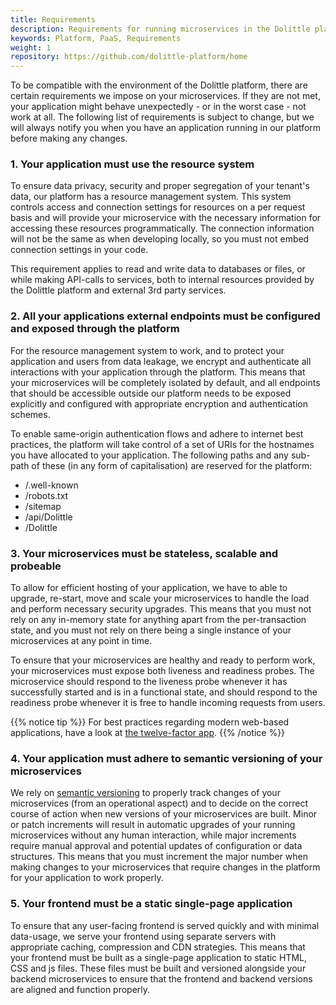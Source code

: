 ```yaml
---
title: Requirements
description: Requirements for running microservices in the Dolittle platform
keywords: Platform, PaaS, Requirements
weight: 1
repository: https://github.com/dolittle-platform/home
---
```


To be compatible with the environment of the Dolittle platform, there are certain requirements we impose on your microservices.
If they are not met, your application might behave unexpectedly - or in the worst case - not work at all.
The following list of requirements is subject to change, but we will always notify you when you have an application running in our platform before making any changes.

### 1. Your application must use the resource system
To ensure data privacy, security and proper segregation of your tenant's data, our platform has a resource management system.
This system controls access and connection settings for resources on a per request basis and will provide your microservice with the necessary information for accessing these resources programmatically.
The connection information will not be the same as when developing locally, so you must not embed connection settings in your code.

This requirement applies to read and write data to databases or files, or while making API-calls to services, both to internal resources provided by the Dolittle platform and external 3rd party services.

### 2. All your applications external endpoints must be configured and exposed through the platform
For the resource management system to work, and to protect your application and users from data leakage, we encrypt and authenticate all interactions with your application through the platform.
This means that your microservices will be completely isolated by default, and all endpoints that should be accessible outside our platform needs to be exposed explicitly and configured with appropriate encryption and authentication schemes.

To enable same-origin authentication flows and adhere to internet best practices, the platform will take control of a set of URIs for the hostnames you have allocated to your application. The following paths and any sub-path of these (in any form of capitalisation) are reserved for the platform:

- /.well-known
- /robots.txt
- /sitemap
- /api/Dolittle
- /Dolittle

### 3. Your microservices must be stateless, scalable and probeable
To allow for efficient hosting of your application, we have to able to upgrade, re-start, move and scale your microservices to handle the load and perform necessary security upgrades.
This means that you must not rely on any in-memory state for anything apart from the per-transaction state, and you must not rely on there being a single instance of your microservices at any point in time.

To ensure that your microservices are healthy and ready to perform work, your microservices must expose both liveness and readiness probes.
The microservice should respond to the liveness probe whenever it has successfully started and is in a functional state, and should respond to the readiness probe whenever it is free to handle incoming requests from users.

{{% notice tip %}}
For best practices regarding modern web-based applications, have a look at [the twelve-factor app](https://12factor.net).
{{% /notice %}}

### 4. Your application must adhere to semantic versioning of your microservices
We rely on [semantic versioning](https://semver.org) to properly track changes of your microservices (from an operational aspect) and to decide on the correct course of action when new versions of your microservices are built.
Minor or patch increments will result in automatic upgrades of your running microservices without any human interaction, while major increments require manual approval and potential updates of configuration or data structures.
This means that you must increment the major number when making changes to your microservices that require changes in the platform for your application to work properly.

### 5. Your frontend must be a static single-page application
To ensure that any user-facing frontend is served quickly and with minimal data-usage, we serve your frontend using separate servers with appropriate caching, compression and CDN strategies.
This means that your frontend must be built as a single-page application to static HTML, CSS and js files.
These files must be built and versioned alongside your backend microservices to ensure that the frontend and backend versions are aligned and function properly.